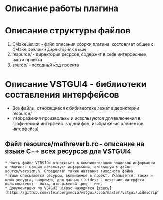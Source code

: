 # Описание работы плагина
# Описание структуры файлов
 1. CMakeList.txt - файл описания сборки плагина, состовляет общее с CMake файлами директориях выше
 2. resource/ - директория ресрсов, содержит в себе интерфесные части проекта
 3. source/ - исходный код проекта

# Описание VSTGUI4 - библиотеки составления интерфейсов
  * Все файлы, относящиеся к бибилеотеке лежат в дериктории resource/
  * Изображения произвольны и используются для включения в графический интерфейс (задний фон, изображения элементов интерфейса)

  ## Файл resource/mathreverb.rc - описание на языке C++ всех ресурсов для VSTGUI4
    * Часть файла VERSION относиться к компилированию правовой информации о плагине. Секция использует информацию, описанную в файле source/version.h. Определяет также название выходного файла.
    * Выше описываются ресурсы, включаемые в проект. Указывется, также и ключ ресурса, например, для данных (.uidesc - описание интерфеса пользователя) - DATA, изображений .png - PNG.
    * Документация по VSTGUI uidesc находится [здесь](https://github.com/steinbergmedia/vstgui/blob/master/vstgui/uidescription/doc.h)
